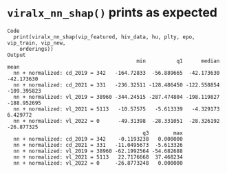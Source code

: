 # `viralx_nn_shap()` prints as expected

    Code
      print(viralx_nn_shap(vip_featured, hiv_data, hu, plty, epo, vip_train, vip_new,
        orderings))
    Output
                                              min          q1      median        mean
      nn + normalized: cd_2019 = 342   -164.72833  -56.889665  -42.173630  -42.173630
      nn + normalized: cd_2021 = 331   -236.32511 -128.486450 -122.558854 -109.395823
      nn + normalized: vl_2019 = 38960 -344.24515 -287.474804 -198.119827 -188.952695
      nn + normalized: vl_2021 = 5113   -10.57575   -5.613339   -4.329173    6.429772
      nn + normalized: vl_2022 = 0      -49.31398  -28.331051  -28.326192  -26.877325
                                                q3        max
      nn + normalized: cd_2019 = 342    -0.1193238   0.000000
      nn + normalized: cd_2021 = 331   -11.0495673  -5.613326
      nn + normalized: vl_2019 = 38960 -62.1992564 -54.682688
      nn + normalized: vl_2021 = 5113   22.7176668  37.468234
      nn + normalized: vl_2022 = 0     -26.8773248   0.000000

